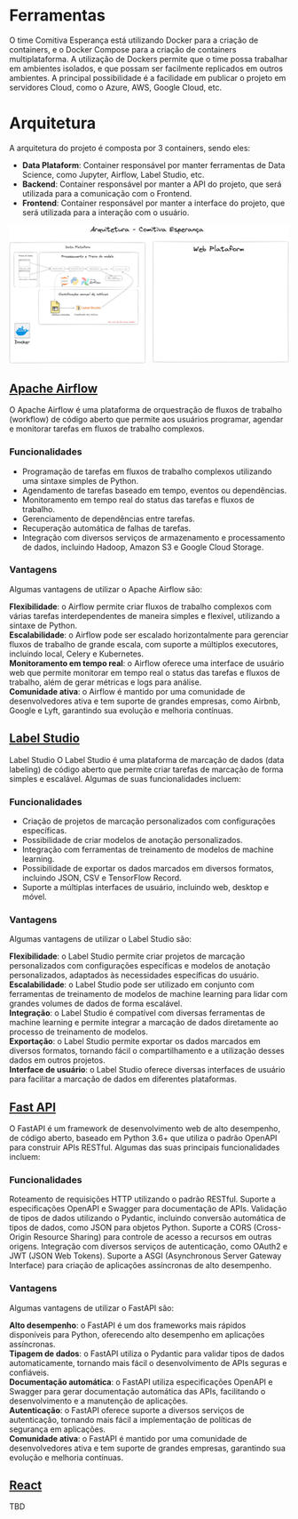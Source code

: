 
# Ferramentas

O time Comitiva Esperança está utilizando Docker para a criação de containers, e o Docker Compose para a criação de containers multiplataforma.
A utilização de Dockers permite que o time possa trabalhar em ambientes isolados, e que possam ser facilmente replicados em outros ambientes.
A principal possibilidade é a facilidade em publicar o projeto em servidores Cloud, como o Azure, AWS, Google Cloud, etc.

# Arquitetura

A arquitetura do projeto é composta por 3 containers, sendo eles:

- **Data Plataform**: Container responsável por manter ferramentas de Data Science, como Jupyter, Airflow, Label Studio, etc.
- **Backend**: Container responsável por manter a API do projeto, que será utilizada para a comunicação com o Frontend.
- **Frontend**: Container responsável por manter a interface do projeto, que será utilizada para a interação com o usuário.

![Arquitetura](arquitetura.png)

## [Apache Airflow](https://airflow.apache.org/)

O Apache Airflow é uma plataforma de orquestração de fluxos de trabalho (workflow) de código aberto que permite aos usuários programar, agendar e monitorar tarefas em fluxos de trabalho complexos.

### Funcionalidades

- Programação de tarefas em fluxos de trabalho complexos utilizando uma sintaxe simples de Python.
- Agendamento de tarefas baseado em tempo, eventos ou dependências.
- Monitoramento em tempo real do status das tarefas e fluxos de trabalho.
- Gerenciamento de dependências entre tarefas.
- Recuperação automática de falhas de tarefas.
- Integração com diversos serviços de armazenamento e processamento de dados, incluindo Hadoop, Amazon S3 e Google Cloud Storage.

### Vantagens

Algumas vantagens de utilizar o Apache Airflow são:

**Flexibilidade**: o Airflow permite criar fluxos de trabalho complexos com várias tarefas interdependentes de maneira simples e flexível, utilizando a sintaxe de Python. <br>
**Escalabilidade**: o Airflow pode ser escalado horizontalmente para gerenciar fluxos de trabalho de grande escala, com suporte a múltiplos executores, incluindo local, Celery e Kubernetes.  <br>
**Monitoramento em tempo real**: o Airflow oferece uma interface de usuário web que permite monitorar em tempo real o status das tarefas e fluxos de trabalho, além de gerar métricas e logs para análise.  <br>
**Comunidade ativa**: o Airflow é mantido por uma comunidade de desenvolvedores ativa e tem suporte de grandes empresas, como Airbnb, Google e Lyft, garantindo sua evolução e melhoria contínuas.  <br>

## [Label Studio](https://labelstud.io/)

Label Studio
O Label Studio é uma plataforma de marcação de dados (data labeling) de código aberto que permite criar tarefas de marcação de forma simples e escalável. Algumas de suas funcionalidades incluem:

### Funcionalidades

- Criação de projetos de marcação personalizados com configurações específicas.
- Possibilidade de criar modelos de anotação personalizados.
- Integração com ferramentas de treinamento de modelos de machine learning.
- Possibilidade de exportar os dados marcados em diversos formatos, incluindo JSON, CSV e TensorFlow Record.
- Suporte a múltiplas interfaces de usuário, incluindo web, desktop e móvel.

### Vantagens

Algumas vantagens de utilizar o Label Studio são:

**Flexibilidade**: o Label Studio permite criar projetos de marcação personalizados com configurações específicas e modelos de anotação personalizados, adaptados às necessidades específicas do usuário. <br>
**Escalabilidade**: o Label Studio pode ser utilizado em conjunto com ferramentas de treinamento de modelos de machine learning para lidar com grandes volumes de dados de forma escalável. <br>
**Integração**: o Label Studio é compatível com diversas ferramentas de machine learning e permite integrar a marcação de dados diretamente ao processo de treinamento de modelos. <br>
**Exportação**: o Label Studio permite exportar os dados marcados em diversos formatos, tornando fácil o compartilhamento e a utilização desses dados em outros projetos. <br>
**Interface de usuário**: o Label Studio oferece diversas interfaces de usuário para facilitar a marcação de dados em diferentes plataformas. <br>

## [Fast API](https://fastapi.tiangolo.com/)

O FastAPI é um framework de desenvolvimento web de alto desempenho, de código aberto, baseado em Python 3.6+ que utiliza o padrão OpenAPI para construir APIs RESTful. Algumas das suas principais funcionalidades incluem:

### Funcionalidades

Roteamento de requisições HTTP utilizando o padrão RESTful.
Suporte a especificações OpenAPI e Swagger para documentação de APIs.
Validação de tipos de dados utilizando o Pydantic, incluindo conversão automática de tipos de dados, como JSON para objetos Python.
Suporte a CORS (Cross-Origin Resource Sharing) para controle de acesso a recursos em outras origens.
Integração com diversos serviços de autenticação, como OAuth2 e JWT (JSON Web Tokens).
Suporte a ASGI (Asynchronous Server Gateway Interface) para criação de aplicações assíncronas de alto desempenho.

### Vantagens

Algumas vantagens de utilizar o FastAPI são:

**Alto desempenho**: o FastAPI é um dos frameworks mais rápidos disponíveis para Python, oferecendo alto desempenho em aplicações assíncronas. <br>
**Tipagem de dados**: o FastAPI utiliza o Pydantic para validar tipos de dados automaticamente, tornando mais fácil o desenvolvimento de APIs seguras e confiáveis. <br>
**Documentação automática**: o FastAPI utiliza especificações OpenAPI e Swagger para gerar documentação automática das APIs, facilitando o desenvolvimento e a manutenção de aplicações. <br>
**Autenticação**: o FastAPI oferece suporte a diversos serviços de autenticação, tornando mais fácil a implementação de políticas de segurança em aplicações. <br>
**Comunidade ativa**: o FastAPI é mantido por uma comunidade de desenvolvedores ativa e tem suporte de grandes empresas, garantindo sua evolução e melhoria contínuas. <br>

## [React](https://pt-br.reactjs.org/)

TBD
